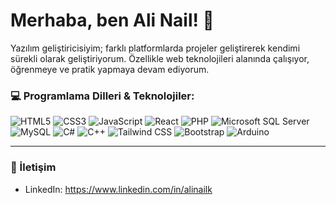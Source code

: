 # Merhaba, ben Ali Nail! 👋

Yazılım geliştiricisiyim; farklı platformlarda projeler geliştirerek kendimi sürekli olarak geliştiriyorum. Özellikle web teknolojileri alanında çalışıyor, öğrenmeye ve pratik yapmaya devam ediyorum.

### 💻 Programlama Dilleri & Teknolojiler:
<p align="left">
  <img src="https://img.shields.io/badge/HTML5-%23E34F26.svg?style=flat-square&logo=html5&logoColor=white" alt="HTML5" />
  <img src="https://img.shields.io/badge/CSS3-%231572B6.svg?style=flat-square&logo=css3&logoColor=white" alt="CSS3" />
  <img src="https://img.shields.io/badge/JavaScript-%23F7DF1E.svg?style=flat-square&logo=javascript&logoColor=black" alt="JavaScript" />
  <img src="https://img.shields.io/badge/React-%2300D8FF.svg?style=flat-square&logo=react&logoColor=white" alt="React" />
  <img src="https://img.shields.io/badge/PHP-%23777BB4.svg?style=flat-square&logo=php&logoColor=white" alt="PHP" />
  <img src="https://img.shields.io/badge/Microsoft_SQL_Server-%23CC2927.svg?style=flat-square&logo=microsoft-sql-server&logoColor=white" alt="Microsoft SQL Server" />
  <img src="https://img.shields.io/badge/MySQL-%234479A1.svg?style=flat-square&logo=mysql&logoColor=white" alt="MySQL" />
  <img src="https://img.shields.io/badge/C%23-%23239120.svg?style=flat-square&logo=c-sharp&logoColor=white" alt="C#" />
  <img src="https://img.shields.io/badge/C%2B%2B-%2300599C.svg?style=flat-square&logo=cplusplus&logoColor=white" alt="C++" />
  <img src="https://img.shields.io/badge/Tailwind_CSS-%2338B2AC.svg?style=flat-square&logo=tailwind-css&logoColor=white" alt="Tailwind CSS" />
  <img src="https://img.shields.io/badge/Bootstrap-%23563D7C.svg?style=flat-square&logo=bootstrap&logoColor=white" alt="Bootstrap" />
  <img src="https://img.shields.io/badge/Arduino-%23A6D157.svg?style=flat-square&logo=arduino&logoColor=white" alt="Arduino" />
</p>

---

### 💬 İletişim

- LinkedIn: https://www.linkedin.com/in/alinailk

